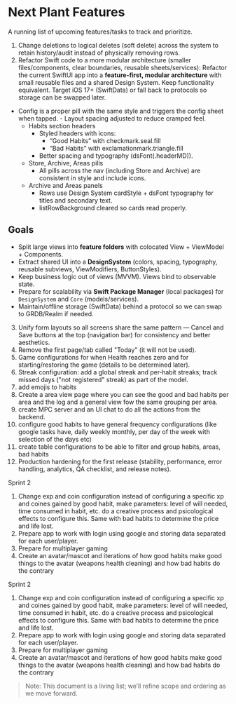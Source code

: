 # Next Plant Features

A running list of upcoming features/tasks to track and prioritize.

1. Change deletions to logical deletes (soft delete) across the system to retain history/audit instead of physically removing rows.
2. Refactor Swift code to a more modular architecture (smaller files/components, clear boundaries, reusable sheets/services):
   Refactor the current SwiftUI app into a **feature-first, modular architecture** with small reusable files and a shared Design System. Keep functionality equivalent. Target iOS 17+ (SwiftData) or fall back to protocols so storage can be swapped later.

- Config is a proper pill with the same style and triggers the config sheet when tapped. - Layout spacing adjusted to reduce cramped feel.
  - Habits section headers
    - Styled headers with icons:
      - “Good Habits” with checkmark.seal.fill
      - “Bad Habits” with exclamationmark.triangle.fill
    - Better spacing and typography (dsFont(.headerMD)).
  - Store, Archive, Areas pills
    - All pills across the nav (including Store and Archive) are consistent in style and include icons.
  - Archive and Areas panels
    - Rows use Design System cardStyle + dsFont typography for titles and secondary text.
    - listRowBackground cleared so cards read properly.

## Goals

- Split large views into **feature folders** with colocated View + ViewModel + Components.
- Extract shared UI into a **DesignSystem** (colors, spacing, typography, reusable subviews, ViewModifiers, ButtonStyles).
- Keep business logic out of views (MVVM). Views bind to observable state.
- Prepare for scalability via **Swift Package Manager** (local packages) for `DesignSystem` and `Core` (models/services).
- Maintain/offline storage (SwiftData) behind a protocol so we can swap to GRDB/Realm if needed.

3. Unify form layouts so all screens share the same pattern — Cancel and Save buttons at the top (navigation bar) for consistency and better aesthetics.
4. Remove the first page/tab called "Today" (it will not be used).
5. Game configurations for when Health reaches zero and for starting/restoring the game (details to be determined later).
6. Streak configuration: add a global streak and per‑habit streaks; track missed days ("not registered" streak) as part of the model.
7. add emojis to habits
8. Create a area view page where you can see the good and bad habits per area and the log and a general view fow the same grouping per area.
9. create MPC server and an UI chat to do all the actions from the backend.
10. configure good habits to have general frequency configurations (like google tasks have, daily weekly monthly, per day of the week with selection of the days etc)
11. create table configurations to be able to filter and group habits, areas, bad habits
12. Production hardening for the first release (stability, performance, error handling, analytics, QA checklist, and release notes).

Sprint 2

1. Change exp and coin configuration instead of configuring a specific xp and coines gained by good habit, make parameters: level of will needed, time consumed in habit, etc. do a creative process and psicological effects to configure this. Same with bad habits to determine the price and life lost.
2. Prepare app to work with login using google and storing data separated for each user/player.
3. Prepare for multiplayer gaming
4. Create an avatar/mascot and iterations of how good habits make good things to the avatar (weapons health cleaning) and how bad habits do the contrary

Sprint 2

1. Change exp and coin configuration instead of configuring a specific xp and coines gained by good habit, make parameters: level of will needed, time consumed in habit, etc. do a creative process and psicological effects to configure this. Same with bad habits to determine the price and life lost.
2. Prepare app to work with login using google and storing data separated for each user/player.
3. Prepare for multiplayer gaming
4. Create an avatar/mascot and iterations of how good habits make good things to the avatar (weapons health cleaning) and how bad habits do the contrary

> Note: This document is a living list; we’ll refine scope and ordering as we move forward.
